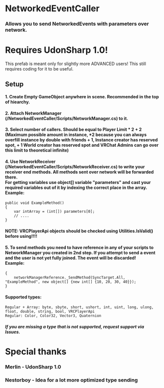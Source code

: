 # NetworkedEventCaller
### Allows you to send NetworkedEvents with parameters over network. 

# Requires UdonSharp 1.0!
This prefab is meant only for slightly more ADVANCED users! This still requires coding for it to be useful.



## Setup
#### 1. Create Empty GameObject anywhere in scene. Recommended in the top of hiearchy.
#### 2. Attach NetworkManager (/NetworkedEventCaller/Scripts/NetworkManager.cs) to it.
#### 3. Select number of callers. Should be equal to Player Limit * 2 + 2 (Maximum possible amount in instance, *2 because you can always overfill instance by double with friends + 1, Instance creator has reserved spot, + 1 World creator has reserved spot and VRChat Admins can go over this limit to theoretical infinite)
#### 4. Use NetworkReceiver (/NetworkedEventCaller/Scripts/NetworkReceiver.cs) to write your receiver end methods. All methods sent over network will be forwarded there. <br>  For getting variables use object[] variable "parameters" and cast your required variables out of it by indexing the correct place in the array.<br>Example:
    public void ExampleMethod()
    {
        var intArray = (int[]) parameters[0];
        // .... 
    }
#### NOTE: VRCPlayerApi objects should be checked using Utilities.IsValid() before using!!!!
#### 5. To send methods you need to have reference in any of your scripts to NetworkManager you created in 2nd step. If you attempt to send a event and the user is not yet fully joined. The event will be discarded!<br>Example:
    {
        networkManagerReference._SendMethod(SyncTarget.All, "ExampleMethod", new object[] {new int[] {10, 20, 30, 40}});
    }
#### Supported types:
    Regular + Array: byte, sbyte, short, ushort, int, uint, long, ulong, float, double, string, bool, VRCPlayerApi
    Regular: Color, Color32, Vector3, Quaternion
##### If you are missing a type that is not supported, request support via Issues.

# Special thanks
### Merlin - UdonSharp 1.0
### Nestorboy - Idea for a lot more optimized type sending

